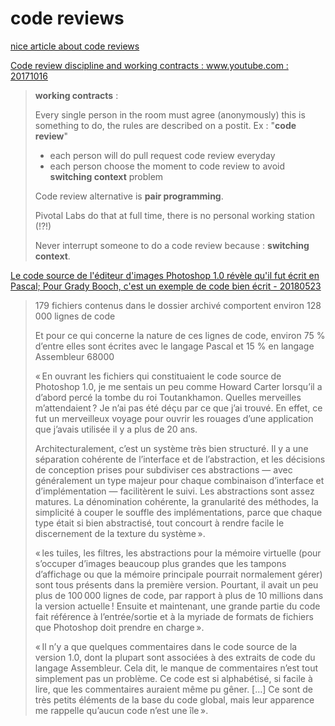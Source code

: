 # code reviews

[nice article about code reviews](http://java.dzone.com/articles/dont-waste-time-code-reviews)

[Code review discipline and working contracts : www.youtube.com : 20171016](https://www.youtube.com/watch?v=iGBWyhiqBsk)

> **working contracts** :
> 
> Every single person in the room must agree (anonymously) this is something to do, the rules are described
> on a postit. Ex : "**code review**"
> - each person will do pull request code review everyday 
> - each person choose the moment to code review to avoid **switching context** problem
> 
> Code review alternative is **pair programming**.
>
> Pivotal Labs do that at full time, there is no personal working station (!?!)
>
> Never interrupt someone to do a code review because : **switching context**.
>

[Le code source de l'éditeur d'images Photoshop 1.0 révèle qu'il fut écrit en Pascal; Pour Grady Booch, c'est un exemple de code bien écrit - 20180523](https://www.developpez.com/actu/205327/Le-code-source-de-l-editeur-d-images-Photoshop-1-0-revele-qu-il-fut-ecrit-en-Pascal-Pour-Grady-Booch-c-est-un-exemple-de-code-bien-ecrit/)

> 179 fichiers contenus dans le dossier archivé comportent environ 128 000 lignes de code
> 
> Et pour ce qui concerne la nature de ces lignes de code, environ 75 % d’entre elles sont écrites avec le langage Pascal et 15 % en langage Assembleur 68000
> 
> « En ouvrant les fichiers qui constituaient le code source de Photoshop 1.0, je me sentais un peu comme Howard Carter lorsqu’il a d’abord percé la tombe du roi Toutankhamon. Quelles merveilles m’attendaient ? Je n’ai pas été déçu par ce que j’ai trouvé. En effet, ce fut un merveilleux voyage pour ouvrir les rouages d’une application que j’avais utilisée il y a plus de 20 ans.
> 
> Architecturalement, c’est un système très bien structuré. Il y a une séparation cohérente de l’interface et de l’abstraction, et les décisions de conception prises pour subdiviser ces abstractions — avec généralement un type majeur pour chaque combinaison d’interface et d’implémentation — facilitèrent le suivi. Les abstractions sont assez matures. La dénomination cohérente, la granularité des méthodes, la simplicité à couper le souffle des implémentations, parce que chaque type était si bien abstractisé, tout concourt à rendre facile le discernement de la texture du système ».
> 
> « les tuiles, les filtres, les abstractions pour la mémoire virtuelle (pour s’occuper d’images beaucoup plus grandes que les tampons d’affichage ou que la mémoire principale pourrait normalement gérer) sont tous présents dans la première version. Pourtant, il avait un peu plus de 100 000 lignes de code, par rapport à plus de 10 millions dans la version actuelle ! Ensuite et maintenant, une grande partie du code fait référence à l’entrée/sortie et à la myriade de formats de fichiers que Photoshop doit prendre en charge ».
> 
> « Il n’y a que quelques commentaires dans le code source de la version 1.0, dont la plupart sont associées à des extraits de code du langage Assembleur. Cela dit, le manque de commentaires n’est tout simplement pas un problème. Ce code est si alphabétisé, si facile à lire, que les commentaires auraient même pu gêner. […] Ce sont de très petits éléments de la base du code global, mais leur apparence me rappelle qu’aucun code n’est une île ».

